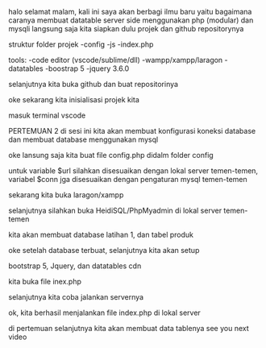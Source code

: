 halo selamat malam, kali ini saya akan berbagi ilmu baru yaitu
bagaimana caranya membuat datatable server side menggunakan php (modular) dan mysqli
langsung saja kita siapkan dulu projek dan github repositorynya

struktur folder projek
-config
-js
-index.php

tools:
-code editor (vscode/sublime/dll)
-wampp/xampp/laragon
-datatables
-boostrap 5
-jquery 3.6.0

selanjutnya kita buka github dan buat repositorinya

oke sekarang kita inisialisasi projek kita

masuk terminal vscode

PERTEMUAN 2
di sesi ini kita akan membuat konfigurasi koneksi database dan membuat database menggunakan mysql

oke lansung saja kita buat file config.php didalm folder config

untuk variable $url silahkan disesuaikan dengan lokal server temen-temen, variabel $conn jga disesuaikan dengan pengaturan mysql temen-temen

sekarang kita buka laragon/xampp

selanjutnya silahkan buka HeidiSQL/PhpMyadmin di lokal server temen-temen

kita akan membuat database latihan 1, dan tabel produk

oke setelah database terbuat, selanjutnya kita akan setup

bootstrap 5, Jquery, dan datatables cdn

kita buka file inex.php

selanjutnya kita coba jalankan servernya

ok, kita berhasil menjalankan file index.php di lokal server

di pertemuan selanjutnya kita akan membuat data tablenya
see you next video
